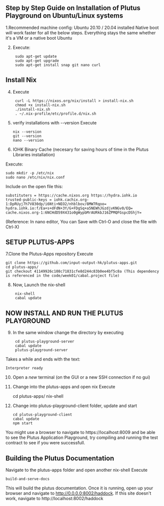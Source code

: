 ## Step by Step Guide on Installation of Plutus Playground on Ubuntu/Linux systems


1.Recommended machine config: Ubuntu 20.10 / 20.04 installed
Native boot will work faster for all the below steps. Everything stays the same whether it's a VM or a native boot Ubuntu

2. Execute:
    
        sudo apt-get update
        sudo apt-get upgrade
        sudo apt-get install snap git nano curl

 
## Install Nix 

4. Execute
    
        curl -L https://nixos.org/nix/install > install-nix.sh
        chmod +x install-nix.sh
        ./install-nix.sh
        . ~/.nix-profile/etc/profile.d/nix.sh

5.	verify installations with --version
Execute

        nix --version
        git --version
        nano --version


6. IOHK Binary Cache (necesary for saving hours of time in the Plutus Libraries installation)

Execute:

    sudo mkdir -p /etc/nix
    sudo nano /etc/nix/nix.conf

Include on the open file this:
    
    substituters = https://cache.nixos.org https://hydra.iohk.io
    trusted-public-keys = iohk.cachix.org-1:DpRUyj7h7V830dp/i6Nti+NEO2/nhblbov/8MW7Rqoo= hydra.iohk.io:f/Ea+s+dFdN+3Y/G+FDgSq+a5NEWhJGzdjvKNGv0/EQ= cache.nixos.org-1:6NCHdD59X431o0gWypbMrAURkbJ16ZPMQFGspcDShjY=

(Reference: In nano editor, You can Save with Ctrl-O and close the file with Ctrl-X)

## SETUP PLUTUS-APPS

7.Clone the Plutus-Apps repository
Execute

    git clone https://github.com/input-output-hk/plutus-apps.git
    cd plutus-apps/
    git checkout 41149926c108c71831cfe8d244c83b0ee4bf5c8a (This dependency is referenced in the code/week01/cabal.project file)


8. Now, Launch the nix-shell

        nix-shell
        cabal update

## NOW INSTALL AND RUN THE PLUTUS PLAYGROUND
9. In the same window change the directory by executing


        cd plutus-playground-server
        cabal update
        plutus-playground-server


Takes a while and ends with the text:

    Interpreter ready 
    
  
10. Open a *new* terminal (on the GUI or a new SSH connection if no gui)

11. Change into the plutus-apps and open nix
Execute


    cd plutus-apps/
    nix-shell
    
    
12. Change into plutus-playground-client folder, update and start

        cd plutus-playground-client
        cabal update
        npm start

You might use a browser to navigate to https://localhost:8009 and be able to see the Plutus Application Playground, try compiling and running the test contract to see if you were successfull.


## Building the Plutus Documentation 


Navigate to the plutus-apps folder and open another nix-shell 
Execute
    
    build-and-serve-docs

This will build the plutus documentation. 
Once it is running, open up your browser and navigate to http://0.0.0.0:8002/haddock. If this site doesn't work, navigate to http://localhost:8002/haddock

